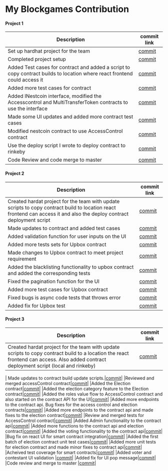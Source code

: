 # My Blockgames Contribution

#### Project 1

| Description | commit link |
| --- | --- |
| Set up hardhat project for the team | [commit](https://github.com/Team-Nebula-blockgames/base-project/tree/1676be4cdd308a5e91e275566e21489787a53cf8) |
| Completed project setup | [commit](https://github.com/Team-Nebula-blockgames/base-project/commit/0bdea2cf6fe5b3135e52272368f8af69bb9e1d2d) |
| Added Test cases for contract and added a script to copy contract builds to location where react frontend could access it | [commit](https://github.com/Team-Nebula-blockgames/base-project/commit/3986064b1c8c560236eaf6e283dbb86b3ae244ce) |
| Added more test cases for contract | [commit](https://github.com/Team-Nebula-blockgames/base-project/commit/50be88f3be1936f506a7f7d5d5fb93044a2f6bea) |
| Added INestcoin interface, modified the Accesscontrol and MultiTransferToken contracts to use the interface | [commit](https://github.com/Team-Nebula-blockgames/base-project/commit/04a93c71742641d1f77626a13769bafc2f6768bf) |
| Made some UI updates and added more contract test cases | [commit](https://github.com/Team-Nebula-blockgames/base-project/commit/dacbbaf6c697af62eae22f5d549eb4c989cfa713) |
| Modified nestcoin contract to use AccessControl contract | [commit](https://github.com/Team-Nebula-blockgames/base-project/commit/591dc893db26717186d8545247ab93fe7ace11f7) |
| Use the deploy script I wrote to deploy contract to rinkeby | [commit](https://github.com/Team-Nebula-blockgames/base-project/commits?author=Ayiamco&before=7dcfa2b6c24b72d468e43c9569bace8cbf2fd991+35) |
| Code Review and code merge to master | [commit](https://github.com/Team-Nebula-blockgames/base-project/commit/bbaf44743bc100d1c20b5348999ffd65cb93dd1c) |

#### Project 2

| Description | commit link |
| --- | --- |
| Created hardat project for the team with update scripts to copy contract build to location react frontend can access it and also the deploy contract deployment script | [commit](https://github.com/Team-Nebula-blockgames/Project-2/commit/1676be4cdd308a5e91e275566e21489787a53cf8) |
| Made updates to contract and added test cases | [commit](https://github.com/Team-Nebula-blockgames/Project-2/commit/c1b437d858e7ea479120f7ea7440e78ff7e764be) |
| Added validation function for user inputs on the UI | [commit](https://github.com/Team-Nebula-blockgames/Project-2/commit/05d34d61296ee71763cb12c4ceb2400d48970244) |
| Added more tests sets for Upbox contract | [commit](https://github.com/Team-Nebula-blockgames/Project-2/commit/73a0f478f1cbf576056847cdf4239eda4e67ad82) |
| Made changes to Upbox contract to meet project requirement | [commit](https://github.com/Team-Nebula-blockgames/Project-2/commit/574e1c43ceb9c888586d56e7e5bc4d0db677a4bd) |
| Added the blacklisting functionality to upbox contract and added the corresponding tests | [commit](https://github.com/Team-Nebula-blockgames/Project-2/commit/4ee4e7189c38800a99b391972446d1870e6a8faa) |
| Fixed the pagination function for the UI | [commit](https://github.com/Team-Nebula-blockgames/Project-2/commit/8a7f5f9af129d42f5d1e0e43cb5ffb7aa6e061e9) |
| Added more test cases for Upbox contract | [commit](https://github.com/Team-Nebula-blockgames/Project-2/commit/8182641d31b3520b76842eef6f469d03a8f05f48) |
| Fixed bugs is async code tests that throws error | [commit](https://github.com/Team-Nebula-blockgames/Project-2/commit/63e774fdb5c78b3db93414a10fd2aa1bb869d843) |
| Added fix for Upbox test | [commit](https://github.com/Team-Nebula-blockgames/Project-2/commit/c676466358253fa65a48cded07ad55944ee4299f) |

#### Project 3

| Description | commit link |
| --- | --- |
| Created hardat project for the team with update scripts to copy contract build to a location the react frontend can access. Also added contract deployment script (local and rinkeby) | [commit](https://github.com/Team-K-blockgames/Project-3/commit/1676be4cdd308a5e91e275566e21489787a53cf8) |

| Made updates to contract build update scripts.|[commit](https://github.com/Team-K-blockgames/Project-3/commit/9581a72efa4fea6b5d1ae78fd5933c86d70d8dc9)| |Reviewed and merged accessControl contract|[commit](https://github.com/Team-K-blockgames/Project-3/commit/512c7c14fe3b1b1ae3bc5607718af66fc7e4c3f7)| |Added the Election contract|[commit](https://github.com/Team-K-blockgames/Project-3/commit/c5c7cf3bd92b2c77c346eb59d3e85e0330bb18bd)| |Added the election category feature to the Election contract|[commit](https://github.com/Team-K-blockgames/Project-3/commit/bf7ad2ee4343a49c341f9a359d96a64352c4a1de)| |Added the roles value flow to AccessControl contract and also started on the contract API for the UI|[commit](https://github.com/Team-K-blockgames/Project-3/commit/aaaca68b4fe3bfc054cc9fa5111bc2e3a7ae6d61)| |Added more endpoints to the contract api. Bug fixes for the access control and election contracts|[commit](https://github.com/Team-K-blockgames/Project-3/commit/fbaa61c37d8f46a041406b245b90cc7c5a0827cb)| |Added more endpoints to the contract api and made fixes to the election contract|[commit](https://github.com/Team-K-blockgames/Project-3/commit/05666d91e06e71c4736b752488d46ac2af66cb61)| |Review and merged tests for AccessControl contract|[commit](https://github.com/Team-K-blockgames/Project-3/commit/6298f4d8e22578bf9502ba2c3914a0a5c9d3bd35)| |Added Admin functionality to the contract api|[commit](https://github.com/Team-K-blockgames/Project-3/commit/f0e1222b27a1c989d6845f46294b2f6416832d37)| |Added more functions to the contract api and election contract|[commit](https://github.com/Team-K-blockgames/Project-3/commit/3f061dbe6ce2cabae9a6ee77528c4b378729552b)| |Added the voting functionality to the contract api|[commit](https://github.com/Team-K-blockgames/Project-3/commit/719141e5903d5c28de3f239c4e406af0bbb8b7ef)| |Bug fix on react UI for smart contract integration|[commit](https://github.com/Team-K-blockgames/Project-3/commit/18896344305f30da35cffea94546dede3a311022)| |Added the first batch of election contract unit test cases|[commit](https://github.com/Team-K-blockgames/Project-3/commit/c57677ef6e20e34220b7b82dba433d443bbeabe7)| |Added more unit tests for election contract and made minor fixes to contract api|[commit](https://github.com/Team-K-blockgames/Project-3/commit/b03083d5bae407c5f96a35cc69e9226d76afc77f)| |Acheived test coverage for smart contracts|[commit](https://github.com/Team-K-blockgames/Project-3/commit/ffc7c90279e5e6d5c691c170c1821911dce62ff7)| |Added voter and contestant UI validation |[commit](https://github.com/Team-K-blockgames/Project-3/commit/0389de62392d67f602eb499fea72a913a30edd53)| |Added fix for UI pop message|[commit](https://github.com/Team-K-blockgames/Project-3/commit/6b1ab964c45a8c3166f902ea21c77b37ed330046)| |Code review and merge to master |[commit](https://github.com/Team-K-blockgames/Project-3/commit/7c102881e9b8ddd611869104f1b57f843fd2fa2a)|
